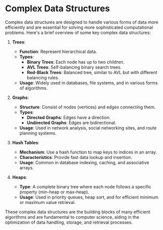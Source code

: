 # Complex Data Structures

Complex data structures are designed to handle various forms of data more efficiently and are essential for solving more sophisticated computational problems. Here's a brief overview of some key complex data structures:

1. **Trees**:
   - **Function**: Represent hierarchical data.
   - **Types**:
     - **Binary Trees**: Each node has up to two children.
     - **AVL Trees**: Self-balancing binary search trees.
     - **Red-Black Trees**: Balanced tree, similar to AVL but with different balancing rules.
   - **Usage**: Widely used in databases, file systems, and in various forms of algorithms.

2. **Graphs**:
   - **Structure**: Consist of nodes (vertices) and edges connecting them.
   - **Types**:
     - **Directed Graphs**: Edges have a direction.
     - **Undirected Graphs**: Edges are bidirectional.
   - **Usage**: Used in network analysis, social networking sites, and route planning systems.

3. **Hash Tables**:
   - **Mechanism**: Use a hash function to map keys to indices in an array.
   - **Characteristics**: Provide fast data lookup and insertion.
   - **Usage**: Common in database indexing, caching, and associative arrays.

4. **Heaps**:
   - **Type**: A complete binary tree where each node follows a specific property (min-heap or max-heap).
   - **Usage**: Used in priority queues, heap sort, and for efficient minimum or maximum value retrieval.

These complex data structures are the building blocks of many efficient algorithms and are fundamental to computer science, aiding in the optimization of data handling, storage, and retrieval processes.
